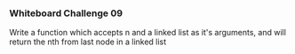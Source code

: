 ### Whiteboard Challenge 09

Write a function which accepts n and a linked list as it's arguments, and will return the nth from last node in a linked list